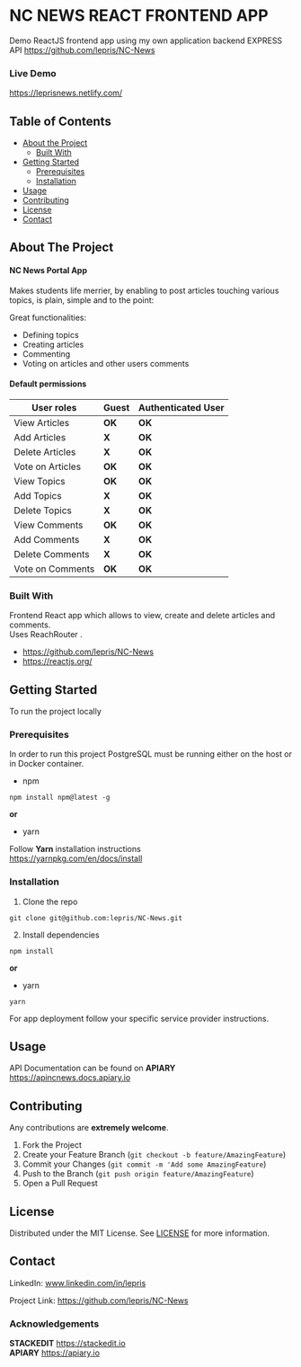 <!-- PROJECT SHIELDS -->
<!-- Header -->
<h1 id="nc-news-react-frontend-app">NC NEWS REACT FRONTEND APP</h1>
<p>Demo ReactJS frontend  app using  my own application backend EXPRESS API <a href="https://github.com/lepris/NC-News">https://github.com/lepris/NC-News</a></p>
<h3 id="live-demo">Live Demo</h3>
<p><a href="https://leprisnews.netlify.com/">https://leprisnews.netlify.com/</a></p>
<!-- TABLE OF CONTENTS -->
<h2 id="table-of-contents">Table of Contents</h2>
<ul>
<li><a href="#about-the-project">About the Project</a>
<ul>
<li><a href="#built-with">Built With</a></li>
</ul>
</li>
<li><a href="#getting-started">Getting Started</a>
<ul>
<li><a href="#prerequisites">Prerequisites</a></li>
<li><a href="#installation">Installation</a></li>
</ul>
</li>
<li><a href="#usage">Usage</a></li>
<li><a href="#contributing">Contributing</a></li>
<li><a href="#license">License</a></li>
<li><a href="#contact">Contact</a></li>
</ul>
<!-- ABOUT THE PROJECT -->
<h2 id="about-the-project">About The Project</h2>
<h4 id="nc-news-portal-app">NC News Portal App</h4>
<p>Makes students life merrier, by enabling to post articles touching various topics, is plain, simple and to the point:</p>
<p>Great functionalities:</p>
<ul>
<li>Defining topics</li>
<li>Creating articles</li>
<li>Commenting</li>
<li>Voting on articles and other users comments</li>
</ul>
<h4 id="default-permissions">Default permissions</h4>

<table>
<thead>
<tr>
<th>User roles</th>
<th>Guest</th>
<th>Authenticated User</th>
</tr>
</thead>
<tbody>
<tr>
<td>View Articles</td>
<td><strong>OK</strong></td>
<td><strong>OK</strong></td>
</tr>
<tr>
<td>Add Articles</td>
<td><strong>X</strong></td>
<td><strong>OK</strong></td>
</tr>
<tr>
<td>Delete Articles</td>
<td><strong>X</strong></td>
<td><strong>OK</strong></td>
</tr>
<tr>
<td>Vote on Articles</td>
<td><strong>OK</strong></td>
<td><strong>OK</strong></td>
</tr>
<tr>
<td>View Topics</td>
<td><strong>OK</strong></td>
<td><strong>OK</strong></td>
</tr>
<tr>
<td>Add Topics</td>
<td><strong>X</strong></td>
<td><strong>OK</strong></td>
</tr>
<tr>
<td>Delete Topics</td>
<td><strong>X</strong></td>
<td><strong>OK</strong></td>
</tr>
<tr>
<td>View Comments</td>
<td><strong>OK</strong></td>
<td><strong>OK</strong></td>
</tr>
<tr>
<td>Add Comments</td>
<td><strong>X</strong></td>
<td><strong>OK</strong></td>
</tr>
<tr>
<td>Delete Comments</td>
<td><strong>X</strong></td>
<td><strong>OK</strong></td>
</tr>
<tr>
<td>Vote on Comments</td>
<td><strong>OK</strong></td>
<td><strong>OK</strong></td>
</tr>
</tbody>
</table><h3 id="built-with">Built With</h3>
<p>Frontend React app which allows to view, create and delete articles and comments.<br>
Uses ReachRouter .</p>
<ul>
<li><a href="https://github.com/lepris/NC-News">https://github.com/lepris/NC-News</a></li>
<li><a href="https://reactjs.org/">https://reactjs.org/</a></li>
</ul>
<!-- GETTING STARTED -->
<h2 id="getting-started">Getting Started</h2>
<p>To run the project locally</p>
<h3 id="prerequisites">Prerequisites</h3>
<p>In order to run this project PostgreSQL must be running either on the host or in Docker container.</p>
<ul>
<li>npm</li>
</ul>
<pre class=" language-sh"><code class="prism  language-sh">npm install npm@latest -g
</code></pre>
<p><strong>or</strong></p>
<ul>
<li>yarn</li>
</ul>
<p>Follow <strong>Yarn</strong> installation instructions<br>
<a href="https://yarnpkg.com/en/docs/install">https://yarnpkg.com/en/docs/install</a></p>
<h3 id="installation">Installation</h3>
<ol>
<li>Clone the repo</li>
</ol>
<pre class=" language-sh"><code class="prism  language-sh">git clone git@github.com:lepris/NC-News.git
</code></pre>
<ol start="2">
<li>Install dependencies</li>
</ol>
<pre class=" language-sh"><code class="prism  language-sh">npm install
</code></pre>
<p><strong>or</strong></p>
<ul>
<li>yarn</li>
</ul>
<pre class=" language-sh"><code class="prism  language-sh">yarn
</code></pre>
<p>For app deployment follow your specific service provider instructions.</p>
<!-- USAGE EXAMPLES -->
<h2 id="usage">Usage</h2>
<p>API Documentation can be found on <strong>APIARY</strong><br>
<a href="https://apincnews.docs.apiary.io/">https://apincnews.docs.apiary.io</a></p>
<!-- CONTRIBUTING -->
<h2 id="contributing">Contributing</h2>
<p>Any contributions are  <strong>extremely welcome</strong>.</p>
<ol>
<li>Fork the Project</li>
<li>Create your Feature Branch (<code>git checkout -b feature/AmazingFeature</code>)</li>
<li>Commit your Changes (<code>git commit -m 'Add some AmazingFeature</code>)</li>
<li>Push to the Branch (<code>git push origin feature/AmazingFeature</code>)</li>
<li>Open a Pull Request</li>
</ol>
<!-- LICENSE -->
<h2 id="license">License</h2>
<p>Distributed under the MIT License. See <a href="./license.txt">LICENSE</a> for more information.</p>
<!-- CONTACT -->
<h2 id="contact">Contact</h2>
<p>LinkedIn: <a href="www.linkedin.com/in/lepris">www.linkedin.com/in/lepris</a></p>
<p>Project Link: <a href="https://github.com/lepris/NC-News">https://github.com/lepris/NC-News</a></p>
<!--ACKNOWLEDGEMENTS-->
<h3 id="acknowledgements">Acknowledgements</h3>
<p><strong>STACKEDIT</strong>  <a href="https://stackedit.io/">https://stackedit.io</a><br>
<strong>APIARY</strong>  <a href="https://apiary.io/">https://apiary.io</a></p>

